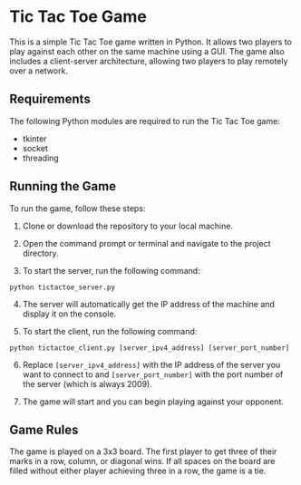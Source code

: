 # Tic Tac Toe Game
This is a simple Tic Tac Toe game written in Python. It allows two players to play against each other on the same machine using a GUI. The game also includes a client-server architecture, allowing two players to play remotely over a network.

## Requirements
The following Python modules are required to run the Tic Tac Toe game:

+ tkinter
+ socket
+ threading
## Running the Game
 To run the game, follow these steps:

1. Clone or download the repository to your local machine.

2. Open the command prompt or terminal and navigate to the project directory.

3. To start the server, run the following command:
```
python tictactoe_server.py
```
4. The server will automatically get the IP address of the machine and display it on the console.

5. To start the client, run the following command:

```
python tictactoe_client.py [server_ipv4_address] [server_port_number]
```

6. Replace `[server_ipv4_address]` with the IP address of the server you want to connect to and `[server_port_number]` with the port number of the server (which is always 2009).

7. The game will start and you can begin playing against your opponent.

## Game Rules
The game is played on a 3x3 board. The first player to get three of their marks in a row, column, or diagonal wins. If all spaces on the board are filled without either player achieving three in a row, the game is a tie.
